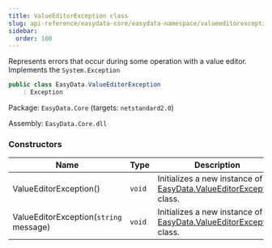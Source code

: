 ```yaml
---
title: ValueEditorException class
slug: api-reference/easydata-core/easydata-namespace/valueeditorexception-class
sidebar:
  order: 100
---
```


Represents errors that occur during some operation with a value editor.  Implements the `System.Exception`
```csharp
public class EasyData.ValueEditorException
    : Exception

```
Package: `EasyData.Core` (targets: `netstandard2.0`)

Assembly: `EasyData.Core.dll`

### Constructors

| Name | Type | Description | 
| --- | --- | --- | 
| ValueEditorException() | `void` | Initializes a new instance of the [EasyData.ValueEditorException](/easyquery/docs/api-reference/easydata-core/easydata-namespace/valueeditorexception-class) class. | 
| ValueEditorException(`string` message) | `void` | Initializes a new instance of the [EasyData.ValueEditorException](/easyquery/docs/api-reference/easydata-core/easydata-namespace/valueeditorexception-class) class. |
